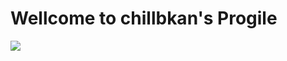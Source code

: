 # Wellcome to chillbkan's Progile

<img src="https://github.com/user-attachments/assets/2a242d7e-d0ce-4e83-b69a-ee86bc9af5b8)"/></a>
